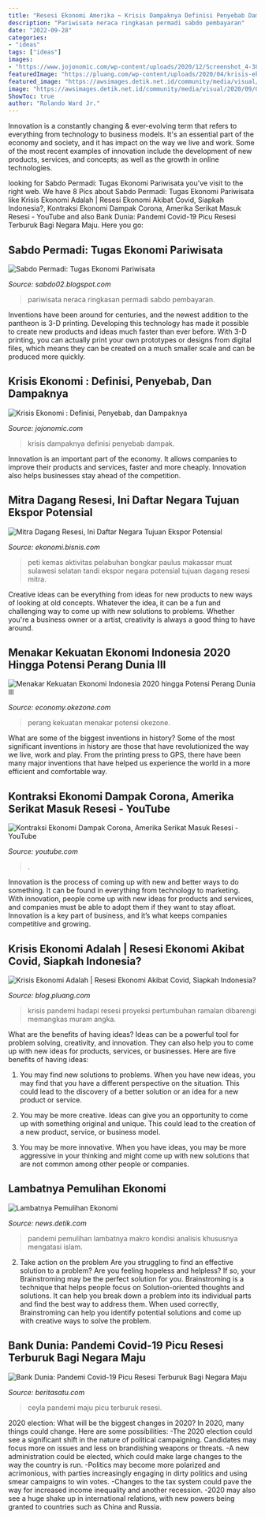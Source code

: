 ```yaml
---
title: "Resesi Ekonomi Amerika ~ Krisis Dampaknya Definisi Penyebab Dampak"
description: "Pariwisata neraca ringkasan permadi sabdo pembayaran"
date: "2022-09-28"
categories:
- "ideas"
tags: ["ideas"]
images:
- "https://www.jojonomic.com/wp-content/uploads/2020/12/Screenshot_4-38.png"
featuredImage: "https://pluang.com/wp-content/uploads/2020/04/krisis-ekonomi-adalah.png"
featured_image: "https://awsimages.detik.net.id/community/media/visual/2020/09/07/ilustrasi-virus-corona-covid-19_169.jpeg?w=700&amp;q=90"
image: "https://awsimages.detik.net.id/community/media/visual/2020/09/07/ilustrasi-virus-corona-covid-19_169.jpeg?w=700&amp;q=90"
ShowToc: true
author: "Rolando Ward Jr."
---
```



Innovation is a constantly changing & ever-evolving term that refers to everything from technology to business models. It's an essential part of the economy and society, and it has impact on the way we live and work. Some of the most recent examples of innovation include the development of new products, services, and concepts; as well as the growth in online technologies.

	

		
looking for Sabdo Permadi: Tugas Ekonomi Pariwisata you've visit to the right web. We have 8 Pics about Sabdo Permadi: Tugas Ekonomi Pariwisata like Krisis Ekonomi Adalah | Resesi Ekonomi Akibat Covid, Siapkah Indonesia?, Kontraksi Ekonomi Dampak Corona, Amerika Serikat Masuk Resesi - YouTube and also Bank Dunia: Pandemi Covid-19 Picu Resesi Terburuk Bagi Negara Maju. Here you go:
		
    
## Sabdo Permadi: Tugas Ekonomi Pariwisata

<img loading=lazy src="http://1.bp.blogspot.com/-orlpzk83FlI/T3rKasXFT7I/AAAAAAAAADU/76JNCWHfuWE/s400/ringkasan-neraca-pembayaran-indonesia.jpg" onerror="this.onerror=null;this.src='https://tse4.mm.bing.net/th?id=OIP.RKjcsdVN3KlqIr3zudtOFwAAAA&amp;pid=15.1';" alt="Sabdo Permadi: Tugas Ekonomi Pariwisata">

_Source: sabdo02.blogspot.com_

>pariwisata neraca ringkasan permadi sabdo pembayaran. 

	

Inventions have been around for centuries, and the newest addition to the pantheon is 3-D printing. Developing this technology has made it possible to create new products and ideas much faster than ever before. With 3-D printing, you can actually print your own prototypes or designs from digital files, which means they can be created on a much smaller scale and can be produced more quickly.

    
## Krisis Ekonomi : Definisi, Penyebab, Dan Dampaknya

<img loading=lazy src="https://www.jojonomic.com/wp-content/uploads/2020/12/Screenshot_4-38.png" onerror="this.onerror=null;this.src='https://tse1.mm.bing.net/th?id=OIP.Frp9YbA4yKCntFo0JzDz2wHaFG&amp;pid=15.1';" alt="Krisis Ekonomi : Definisi, Penyebab, dan Dampaknya">

_Source: jojonomic.com_

>krisis dampaknya definisi penyebab dampak. 

	

Innovation is an important part of the economy. It allows companies to improve their products and services, faster and more cheaply. Innovation also helps businesses stay ahead of the competition. 

    
## Mitra Dagang Resesi, Ini Daftar Negara Tujuan Ekspor Potensial

<img loading=lazy src="https://images.bisnis-cdn.com/posts/2020/08/13/1278913/whatsapp-image-2020-02-11-at-13.151.jpg" onerror="this.onerror=null;this.src='https://tse1.mm.bing.net/th?id=OIP.hMgqQEkmWD2ZeEC7Q-OR7wEsC4&amp;pid=15.1';" alt="Mitra Dagang Resesi, Ini Daftar Negara Tujuan Ekspor Potensial">

_Source: ekonomi.bisnis.com_

>peti kemas aktivitas pelabuhan bongkar paulus makassar muat sulawesi selatan tandi ekspor negara potensial tujuan dagang resesi mitra. 

	

Creative ideas can be everything from ideas for new products to new ways of looking at old concepts. Whatever the idea, it can be a fun and challenging way to come up with new solutions to problems. Whether you're a business owner or a artist, creativity is always a good thing to have around.

    
## Menakar Kekuatan Ekonomi Indonesia 2020 Hingga Potensi Perang Dunia III

<img loading=lazy src="https://img.okezone.com/content/2020/01/14/20/2152783/menakar-kekuatan-ekonomi-indonesia-2020-hingga-potensi-perang-dunia-iii-ToNafxSVkQ.jpg" onerror="this.onerror=null;this.src='https://tse2.mm.bing.net/th?id=OIP.xwL7IAkESj_6k-dlT4Y-2QHaEi&amp;pid=15.1';" alt="Menakar Kekuatan Ekonomi Indonesia 2020 hingga Potensi Perang Dunia III">

_Source: economy.okezone.com_

>perang kekuatan menakar potensi okezone. 

	

What are some of the biggest inventions in history?
Some of the most significant inventions in history are those that have revolutionized the way we live, work and play. From the printing press to GPS, there have been many major inventions that have helped us experience the world in a more efficient and comfortable way.

    
## Kontraksi Ekonomi Dampak Corona, Amerika Serikat Masuk Resesi - YouTube

<img loading=lazy src="https://i.ytimg.com/vi/DABDIHSU8k0/maxresdefault.jpg" onerror="this.onerror=null;this.src='https://tse3.mm.bing.net/th?id=OIP.E4yGZhHfM8UwCdV5spok6wHaEK&amp;pid=15.1';" alt="Kontraksi Ekonomi Dampak Corona, Amerika Serikat Masuk Resesi - YouTube">

_Source: youtube.com_

>. 

	

Innovation is the process of coming up with new and better ways to do something. It can be found in everything from technology to marketing. With innovation, people come up with new ideas for products and services, and companies must be able to adopt them if they want to stay afloat. Innovation is a key part of business, and it’s what keeps companies competitive and growing.

    
## Krisis Ekonomi Adalah | Resesi Ekonomi Akibat Covid, Siapkah Indonesia?

<img loading=lazy src="https://pluang.com/wp-content/uploads/2020/04/krisis-ekonomi-adalah.png" onerror="this.onerror=null;this.src='https://tse3.mm.bing.net/th?id=OIP.jlCUhjDGx3dCL3G2_kMD3AHaEt&amp;pid=15.1';" alt="Krisis Ekonomi Adalah | Resesi Ekonomi Akibat Covid, Siapkah Indonesia?">

_Source: blog.pluang.com_

>krisis pandemi hadapi resesi proyeksi pertumbuhan ramalan dibarengi memangkas muram angka. 

	

What are the benefits of having ideas?
Ideas can be a powerful tool for problem solving, creativity, and innovation. They can also help you to come up with new ideas for products, services, or businesses. Here are five benefits of having ideas:
1. You may find new solutions to problems. When you have new ideas, you may find that you have a different perspective on the situation. This could lead to the discovery of a better solution or an idea for a new product or service.

2. You may be more creative. Ideas can give you an opportunity to come up with something original and unique. This could lead to the creation of a new product, service, or business model.

3. You may be more innovative. When you have ideas, you may be more aggressive in your thinking and might come up with new solutions that are not common among other people or companies.

    
## Lambatnya Pemulihan Ekonomi

<img loading=lazy src="https://awsimages.detik.net.id/community/media/visual/2020/09/07/ilustrasi-virus-corona-covid-19_169.jpeg?w=700&amp;q=90" onerror="this.onerror=null;this.src='https://tse2.mm.bing.net/th?id=OIP.s3VlZ5Y06Z68v6w4mghtlAHaEK&amp;pid=15.1';" alt="Lambatnya Pemulihan Ekonomi">

_Source: news.detik.com_

>pandemi pemulihan lambatnya makro kondisi analisis khususnya mengatasi islam. 

	

2. Take action on the problem
Are you struggling to find an effective solution to a problem? Are you feeling hopeless and helpless? If so, your Brainstroming may be the perfect solution for you. Brainstroming is a technique that helps people focus on Solution-oriented thoughts and solutions. It can help you break down a problem into its individual parts and find the best way to address them. When used correctly, Brainstroming can help you identify potential solutions and come up with creative ways to solve the problem.

    
## Bank Dunia: Pandemi Covid-19 Picu Resesi Terburuk Bagi Negara Maju

<img loading=lazy src="https://img.beritasatu.com/cache/beritasatu/910x580-2/1591775668.jpg" onerror="this.onerror=null;this.src='https://tse3.mm.bing.net/th?id=OIP.CQiENXkXlFIze5O4RdyVLgHaEu&amp;pid=15.1';" alt="Bank Dunia: Pandemi Covid-19 Picu Resesi Terburuk Bagi Negara Maju">

_Source: beritasatu.com_

>ceyla pandemi maju picu terburuk resesi. 

	

2020 election: What will be the biggest changes in 2020?
In 2020, many things could change. Here are some possibilities:
-The 2020 election could see a significant shift in the nature of political campaigning. Candidates may focus more on issues and less on brandishing weapons or threats. 
-A new administration could be elected, which could make large changes to the way the country is run. 
-Politics may become more polarized and acrimonious, with parties increasingly engaging in dirty politics and using smear campaigns to win votes. 
-Changes to the tax system could pave the way for increased income inequality and another recession. 
-2020 may also see a huge shake up in international relations, with new powers being granted to countries such as China and Russia.

